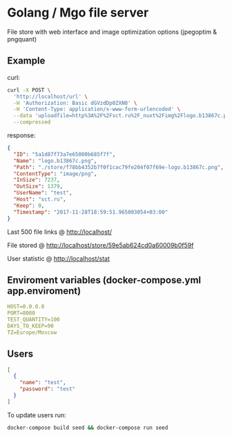 # Golang / Mgo file server

File store with web interface and image optimization options (jpegoptim & pngquant)

## Example

curl:

```sh
curl -X POST \
  'http://localhost/url' \
  -H 'Authorization: Basic dGVzdDp0ZXN0' \
  -H 'Content-Type: application/x-www-form-urlencoded' \
  --data 'uploadfile=http%3A%2F%2Fsct.ru%2F_nuxt%2Fimg%2Flogo.b13867c.png&pngqlt=60&jpgqlt=75' \
  --compressed
```

response:

```json
{
  "ID": "5a1d87f73a7e65000b685f7f",
  "Name": "logo.b13867c.png",
  "Path": "./store/f78bb4352b7f0f1cac79fe204f07f69e-logo.b13867c.png",
  "ContentType": "image/png",
  "InSize": 7237,
  "OutSize": 1379,
  "UserName": "test",
  "Host": "sct.ru",
  "Keep": 0,
  "Timestamp": "2017-11-28T18:59:51.965003054+03:00"
}
```

Last 500 file links @ <http://localhost/>

File stored @ <http://localhost/store/59e5ab624cd0a60009b0f59f>

User statistic @ <http://localhost/stat>

## Enviroment variables (docker-compose.yml app.enviroment)

```yml
HOST=0.0.0.0
PORT=8080
TEST_QUANTITY=100
DAYS_TO_KEEP=90
TZ=Europe/Moscow
```

## Users

```json
[
  {
    "name": "test",
    "password": "test"
  }
]
```

To update users run:

```sh
docker-compose build seed && docker-compose run seed
```
